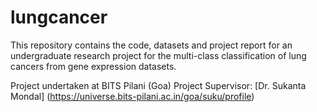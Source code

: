 # lungcancer

This repository contains the code, datasets and project report for an undergraduate research project for the multi-class 
classification of lung cancers from gene expression datasets. 

Project undertaken at BITS Pilani (Goa)
Project Supervisor: [Dr. Sukanta Mondal] (https://universe.bits-pilani.ac.in/goa/suku/profile)

